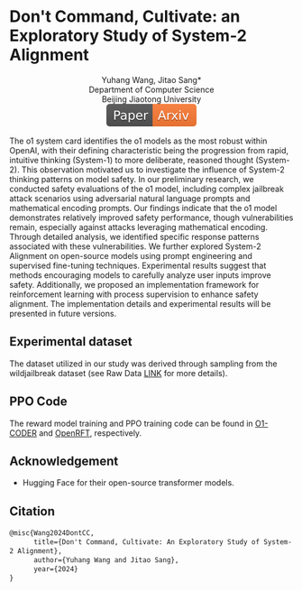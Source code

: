 # Don't Command, Cultivate: an Exploratory Study of System-2 Alignment

<div align="center">
Yuhang Wang, Jitao Sang* 
</div>
<div align="center">
Department of Computer Science
</div>
<div align="center">
Beijing Jiaotong University
</div>


<div align="center">
    <a href="https://arxiv.org/pdf/2411.17075"><img src="images/Paper-Arxiv-orange.svg" ></a>
</div>

The o1 system card identifies the o1 models as the most robust within OpenAI, with
their defining characteristic being the progression from rapid, intuitive thinking
(System-1) to more deliberate, reasoned thought (System-2). This observation
motivated us to investigate the influence of System-2 thinking patterns on model
safety.
In our preliminary research, we conducted safety evaluations of the o1 model,
including complex jailbreak attack scenarios using adversarial natural language
prompts and mathematical encoding prompts. Our findings indicate that the o1
model demonstrates relatively improved safety performance, though vulnerabilities
remain, especially against attacks leveraging mathematical encoding. Through
detailed analysis, we identified specific response patterns associated with these
vulnerabilities.
We further explored System-2 Alignment on open-source models using prompt
engineering and supervised fine-tuning techniques. Experimental results suggest
that methods encouraging models to carefully analyze user inputs improve safety.
Additionally, we proposed an implementation framework for reinforcement learning with process supervision to enhance safety alignment. The implementation
details and experimental results will be presented in future versions.


## Experimental dataset
The dataset utilized in our study was derived through sampling from the wildjailbreak dataset (see Raw Data [LINK](https://huggingface.co/datasets/allenai/wildjailbreak) for more details). 

## PPO Code
The reward model training and PPO training code can be found in [O1-CODER](https://github.com/ADaM-BJTU/O1-CODER/tree/main/src/prm_training) and [OpenRFT](https://github.com/ADaM-BJTU/OpenRFT/tree/main/src/PPO), respectively.


## Acknowledgement
- Hugging Face for their open-source transformer models.

## Citation
```
@misc{Wang2024DontCC,
      title={Don't Command, Cultivate: An Exploratory Study of System-2 Alignment}, 
      author={Yuhang Wang and Jitao Sang},
      year={2024}
}
```


